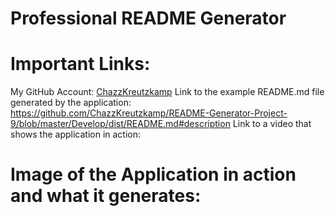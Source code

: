 # Professional README Generator



# Important Links:
My GitHub Account: [ChazzKreutzkamp](https://github.com/ChazzKreutzkamp)
Link to the example README.md file generated by the application: https://github.com/ChazzKreutzkamp/README-Generator-Project-9/blob/master/Develop/dist/README.md#description
Link to a video that shows the application in action:
# Image of the Application in action and what it generates:
